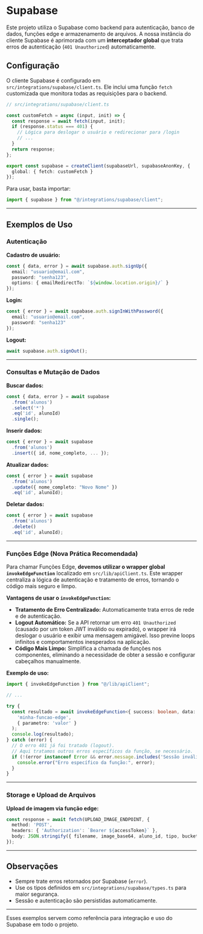 # Supabase

Este projeto utiliza o Supabase como backend para autenticação, banco de dados, funções edge e armazenamento de arquivos. A nossa instância do cliente Supabase é aprimorada com um **interceptador global** que trata erros de autenticação (`401 Unauthorized`) automaticamente.

## Configuração

O cliente Supabase é configurado em `src/integrations/supabase/client.ts`. Ele inclui uma função `fetch` customizada que monitora todas as requisições para o backend.

```typescript
// src/integrations/supabase/client.ts

const customFetch = async (input, init) => {
  const response = await fetch(input, init);
  if (response.status === 401) {
    // Lógica para deslogar o usuário e redirecionar para /login
    // ...
  }
  return response;
};

export const supabase = createClient(supabaseUrl, supabaseAnonKey, {
  global: { fetch: customFetch }
});
```

Para usar, basta importar:
```typescript
import { supabase } from "@/integrations/supabase/client";
```

---

## Exemplos de Uso

### Autenticação

**Cadastro de usuário:**
```typescript
const { data, error } = await supabase.auth.signUp({
  email: "usuario@email.com",
  password: "senha123",
  options: { emailRedirectTo: `${window.location.origin}/` }
});
```

**Login:**
```typescript
const { error } = await supabase.auth.signInWithPassword({
  email: "usuario@email.com",
  password: "senha123"
});
```

**Logout:**
```typescript
await supabase.auth.signOut();
```

---

### Consultas e Mutação de Dados

**Buscar dados:**
```typescript
const { data, error } = await supabase
  .from('alunos')
  .select('*')
  .eq('id', alunoId)
  .single();
```

**Inserir dados:**
```typescript
const { error } = await supabase
  .from('alunos')
  .insert({ id, nome_completo, ... });
```

**Atualizar dados:**
```typescript
const { error } = await supabase
  .from('alunos')
  .update({ nome_completo: "Novo Nome" })
  .eq('id', alunoId);
```

**Deletar dados:**
```typescript
const { error } = await supabase
  .from('alunos')
  .delete()
  .eq('id', alunoId);
```

---

### Funções Edge (Nova Prática Recomendada)

Para chamar Funções Edge, **devemos utilizar o wrapper global `invokeEdgeFunction`** localizado em `src/lib/apiClient.ts`. Este wrapper centraliza a lógica de autenticação e tratamento de erros, tornando o código mais seguro e limpo.

**Vantagens de usar o `invokeEdgeFunction`:**
- **Tratamento de Erro Centralizado:** Automaticamente trata erros de rede e de autenticação.
- **Logout Automático:** Se a API retornar um erro `401 Unauthorized` (causado por um token JWT inválido ou expirado), o wrapper irá deslogar o usuário e exibir uma mensagem amigável. Isso previne loops infinitos e comportamentos inesperados na aplicação.
- **Código Mais Limpo:** Simplifica a chamada de funções nos componentes, eliminando a necessidade de obter a sessão e configurar cabeçalhos manualmente.

**Exemplo de uso:**
```typescript
import { invokeEdgeFunction } from "@/lib/apiClient";

// ...

try {
  const resultado = await invokeEdgeFunction<{ success: boolean, data: any }>(
    'minha-funcao-edge', 
    { parametro: 'valor' }
  );
  console.log(resultado);
} catch (error) {
  // O erro 401 já foi tratado (logout).
  // Aqui tratamos outros erros específicos da função, se necessário.
  if (!(error instanceof Error && error.message.includes('Sessão inválida'))) {
    console.error("Erro específico da função:", error);
  }
}
```

---

### Storage e Upload de Arquivos

**Upload de imagem via função edge:**
```typescript
const response = await fetch(UPLOAD_IMAGE_ENDPOINT, {
  method: 'POST',
  headers: { 'Authorization': `Bearer ${accessToken}` },
  body: JSON.stringify({ filename, image_base64, aluno_id, tipo, bucket_type: 'avaliacoes' })
});
```

---

## Observações

- Sempre trate erros retornados por Supabase (`error`).
- Use os tipos definidos em `src/integrations/supabase/types.ts` para maior segurança.
- Sessão e autenticação são persistidas automaticamente.

---

Esses exemplos servem como referência para integração e uso do Supabase em todo o projeto.